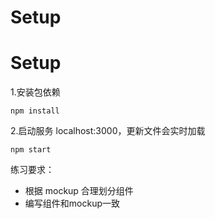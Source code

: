 # Setup
# Setup

1.安装包依赖

```
npm install
```

2.启动服务 localhost:3000，更新文件会实时加载

```
npm start
```


练习要求：
- 根据 mockup 合理划分组件
- 编写组件和mockup一致
